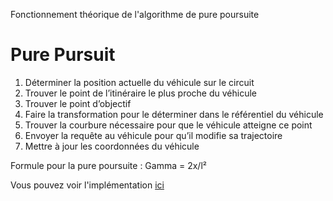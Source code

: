 Fonctionnement théorique de l'algorithme de pure poursuite
# Pure Pursuit
1. Déterminer la position actuelle du véhicule sur le circuit
2. Trouver le point de l’itinéraire le plus proche du véhicule
3. Trouver le point d’objectif
4. Faire la transformation pour le déterminer dans le référentiel du véhicule
5. Trouver la courbure nécessaire pour que le véhicule atteigne ce point
6. Envoyer la requête au véhicule pour qu’il modifie sa trajectoire
7. Mettre à jour les coordonnées du véhicule

Formule pour la pure poursuite :
Gamma = 2x/l²

Vous pouvez voir l'implémentation [ici](https://github.com/pe712/PSC/blob/main/node/pure_pursuit.py)
